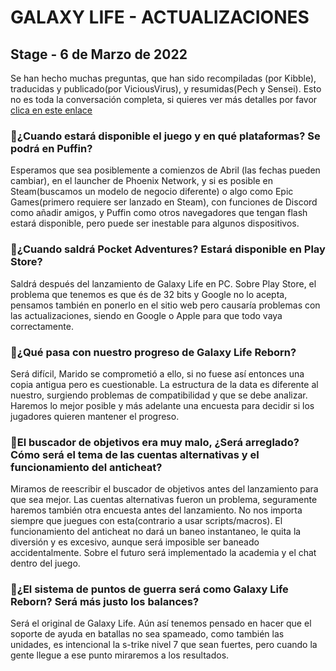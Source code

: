 # GALAXY LIFE - ACTUALIZACIONES
## Stage - 6 de Marzo de 2022
Se han hecho muchas preguntas, que han sido recompiladas (por Kibble), traducidas y publicado(por ViciousVirus), y resumidas(Pech y Sensei).
Esto no es toda la conversación completa, si quieres ver más detalles por favor [clica en este enlace](https://github.com/viciousvirus/gl_actualizaciones/blob/gh-pages/todas_las_preguntas)

### 📆¿Cuando estará disponible el juego y en qué plataformas? Se podrá en Puffin?
Esperamos que sea posiblemente a comienzos de Abril (las fechas pueden cambiar), en el launcher de Phoenix Network, y si es posible en Steam(buscamos un modelo de negocio diferente) o algo como Epic Games(primero requiere ser lanzado en Steam), con funciones de Discord como añadir amigos, y Puffin como otros navegadores que tengan flash estará disponible, pero puede ser inestable para algunos dispositivos. 

### 📱¿Cuando saldrá Pocket Adventures? Estará disponible en Play Store?
Saldrá después del lanzamiento de Galaxy Life en PC. Sobre Play Store, el problema que tenemos es que és de 32 bits y Google no lo acepta, pensamos también en ponerlo en el sitio web pero causaría problemas con las actualizaciones, siendo en Google o Apple para que todo vaya correctamente.

### 🤔¿Qué pasa con nuestro progreso de Galaxy Life Reborn?
Será difícil, Marido se comprometió a ello, si no fuese así entonces una copia antigua pero es cuestionable. La estructura de la data es diferente al nuestro, surgiendo problemas de compatibilidad y que se debe analizar. Haremos lo mejor posible y más adelante una encuesta para decidir si los jugadores quieren mantener el progreso.

### 💢El buscador de objetivos era muy malo, ¿Será arreglado? Cómo será el tema de las cuentas alternativas y el funcionamiento del anticheat?
Miramos de reescribir el buscador de objetivos antes del lanzamiento para que sea mejor. Las cuentas alternativas fueron un problema, seguramente haremos también otra encuesta antes del lanzamiento. No nos importa siempre que juegues con esta(contrario a usar scripts/macros). El funcionamiento del anticheat no dará un baneo instantaneo, le quita la diversión y es excesivo, aunque será imposible ser baneado accidentalmente. Sobre el futuro será implementado la academia y el chat dentro del juego.

### 🤺¿El sistema de puntos de guerra será como Galaxy Life Reborn? Será más justo los balances?
Será el original de Galaxy Life. Aún así tenemos pensado en hacer que el soporte de ayuda en batallas no sea spameado, como también las unidades, es intencional la s-trike nivel 7 que sean fuertes, pero cuando la gente llegue a ese punto miraremos a los resultados.
